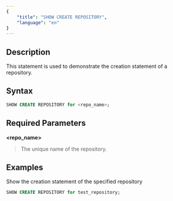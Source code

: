 ```yaml
---
{
    "title": "SHOW CREATE REPOSITORY",
    "language": "en"
}
---
```


## Description

This statement is used to demonstrate the creation statement of a repository.

## Syntax

```sql
SHOW CREATE REPOSITORY for <repo_name>;
```

## Required Parameters
**<repo_name>**
> The unique name of the repository.

## Examples

Show the creation statement of the specified repository

```sql
SHOW CREATE REPOSITORY for test_repository;
```
